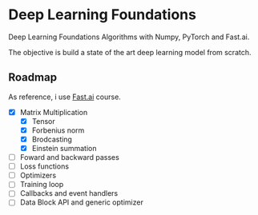 # Deep Learning Foundations 

Deep Learning Foundations Algorithms with Numpy, PyTorch and Fast.ai.

The objective is build a state of the art deep learning model from scratch. 

## Roadmap 

As reference, i use [Fast.ai](https://course19.fast.ai/part2) course.

- [x] Matrix Multiplication
	- [x] Tensor  
	- [x] Forbenius norm
	- [x] Brodcasting
	- [x] Einstein summation
- [ ] Foward and backward passes
- [ ] Loss functions
- [ ] Optimizers
- [ ] Training loop
- [ ] Callbacks and event handlers
- [ ] Data Block API and generic optimizer
